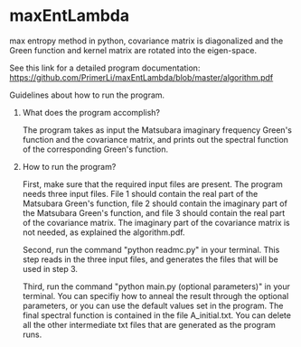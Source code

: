 # maxEntLambda
max entropy method in python, covariance matrix is diagonalized and the Green function and kernel matrix are rotated into the eigen-space. 

See this link for a detailed program documentation: https://github.com/PrimerLi/maxEntLambda/blob/master/algorithm.pdf

Guidelines about how to run the program. 
1. What does the program accomplish? 

    The program takes as input the Matsubara imaginary frequency Green's function and the covariance matrix, and prints out the spectral function of the corresponding Green's function. 
  
2. How to run the program?

    First, make sure that the required input files are present. The program needs three input files. File 1 should contain the real part of the Matsubara Green's function, file 2 should contain the imaginary part of the Matsubara Green's function, and file 3 should contain the real part of the covariance matrix. The imaginary part of the covariance matrix is not needed, as explained the algorithm.pdf. 
    
    Second, run the command "python readmc.py" in your terminal. This step reads in the three input files, and generates the files that will be used in step 3. 
    
    Third, run the command "python main.py (optional parameters)" in your terminal. You can specifiy how to anneal the result through the optional parameters, or you can use the default values set in the program. The final spectral function is contained in the file A_initial.txt. You can delete all the other intermediate txt files that are generated as the program runs. 
